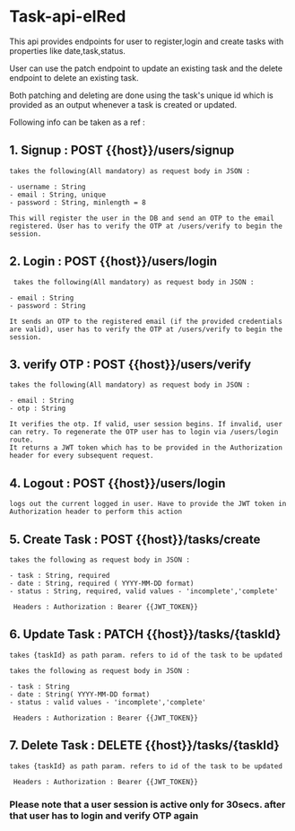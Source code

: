# Task-api-elRed

This api provides endpoints for user to register,login and create tasks with properties like date,task,status. 

User can use the patch endpoint to update an existing task and the delete endpoint to delete an existing task.

Both patching and deleting are done using the task's unique id which is provided as an output whenever a task is created or updated.

Following info can be taken as a ref :

 
## 1. Signup : POST {{host}}/users/signup
 
    takes the following(All mandatory) as request body in JSON :
    
    - username : String
    - email : String, unique
    - password : String, minlength = 8
    
    This will register the user in the DB and send an OTP to the email registered. User has to verify the OTP at /users/verify to begin the session.
    
## 2. Login : POST {{host}}/users/login

     takes the following(All mandatory) as request body in JSON :

    - email : String
    - password : String
    
    It sends an OTP to the registered email (if the provided credentials are valid), user has to verify the OTP at /users/verify to begin the session.
    
## 3. verify OTP : POST {{host}}/users/verify

    takes the following(All mandatory) as request body in JSON :

    - email : String
    - otp : String
    
    It verifies the otp. If valid, user session begins. If invalid, user can retry. To regenerate the OTP user has to login via /users/login route.
    It returns a JWT token which has to be provided in the Authorization header for every subsequent request.
    
## 4. Logout : POST {{host}}/users/login

    logs out the current logged in user. Have to provide the JWT token in Authorization header to perform this action
    
## 5. Create Task : POST {{host}}/tasks/create

    takes the following as request body in JSON :
    
    - task : String, required
    - date : String, required ( YYYY-MM-DD format)
    - status : String, required, valid values - 'incomplete','complete'
    
     Headers : Authorization : Bearer {{JWT_TOKEN}}
    
## 6. Update Task : PATCH {{host}}/tasks/{taskId}
    
    takes {taskId} as path param. refers to id of the task to be updated
    
    takes the following as request body in JSON :
    
    - task : String
    - date : String( YYYY-MM-DD format)
    - status : valid values - 'incomplete','complete'
    
     Headers : Authorization : Bearer {{JWT_TOKEN}}
    
## 7. Delete Task : DELETE {{host}}/tasks/{taskId}
    
    takes {taskId} as path param. refers to id of the task to be updated
    
     Headers : Authorization : Bearer {{JWT_TOKEN}}
    

### Please note that a user session is active only for 30secs. after that user has to login and verify OTP again
 
 
